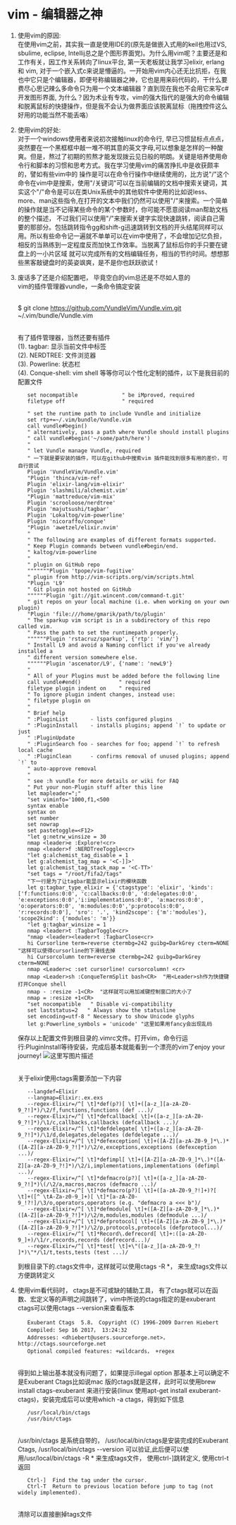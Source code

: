 # vim - 编辑器之神 
1. 使用vim的原因:
      <br>在使用vim之前，其实我一直是使用IDE的(原先是做嵌入式用的keil也用过VS, sbulime, eclipse, Intellij总之是个图形界面党)。为什么用vim呢？主要还是和工作有关，因工作关系转向了linux平台, 第一天老板就让我学习elixir, erlang 和 vim, 对于一个嵌入式c来说是懵逼的。一开始用vim内心还无比抗拒，在我也中它只是个编辑器，即便号称编辑器之神，它也是用来码代码的，干什么要费尽心思记辣么多命令只为用一个文本编辑器？直到现在我也不会用它来写c#开发图形界面, 为什么？因为术业有专攻，vim的强大指代的是强大的命令编辑和脱离鼠标的快捷操作，但是我不会认为做界面应该脱离鼠标（拖拽控件这么好用的功能当然不能丢咯）

2. 使用vim的好处:
   <br>对于一个windows使用者来说初次接触linux的命令行, 早已习惯鼠标点点点，突然要在一个黑框框中敲一堆不明其意的英文字母,可以想象是怎样的一种酸爽。但是，熬过了初期的煎熬才能发现拨云见日般的明朗。关键是培养使用命令行和脚本的习惯和思考方式。我在学习使用vim的痛苦挣扎中是收获颇丰的，譬如有些vim中的 操作是可以在命令行操作中继续使用的，比方说"/"这个命令在vim中是搜索，使用"/关键词"可以在当前编辑的文档中搜索关键词，其实这个"/"命令是可以在类Unix系统中的其他软件中使用的比如说less、more、man这些指令,在打开的文本中我们仍然可以使用"/"来搜索。一个简单的操作就是当不记得某些命令的某个参数时，你可能不愿意阅读man帮助文档的整个描述， 不过我们可以使用"/"来搜索关键字实现快速跳转，阅读自己需要的那部分。包括跳转指令gg和shift-g迅速跳转到文档的开头结尾同样可以用。所以有些命令记一遍就不单单可以在vim中使用了，不会增加记忆负担，相反的当熟练到一定程度反而加快工作效率。当脱离了鼠标后你的手只要在键盘上的一小片区域 就可以完成所有的文档编辑任务，相当的节约时间。想想那些黑客敲键盘时的英姿飒爽，是不是你也跃跃欲试！

3. 废话多了还是介绍配置吧， 毕竟空白的vim总还是不尽如人意的
   <br>vim的插件管理器vundle，一条命令搞定安装
      
      <br>$ git clone https://github.com/VundleVim/Vundle.vim.git ~/.vim/bundle/Vundle.vim

   <br>有了插件管理器，当然还要有插件
      <br>(1). tagbar: 显示当前文件中标签
      <br>(2). NERDTREE: 文件浏览器
      <br>(3). Powerline: 状态栏
      <br>(4). Conque-shell: vim shell
      等等你可以个性化定制的插件，以下是我目前的配置文件
   ```
      set nocompatible              " be iMproved, required
      filetype off                  " required
      
      " set the runtime path to include Vundle and initialize
      set rtp+=~/.vim/bundle/Vundle.vim
      call vundle#begin()
      " alternatively, pass a path where Vundle should install plugins
      " call vundle#begin('~/some/path/here')
      "
      " let Vundle manage Vundle, required
      " 一下就是要安装的插件，可以在github中搜索vim 插件能找到很多有用的差价，可自行尝试
      Plugin 'VundleVim/Vundle.vim'
      "Plugin 'thinca/vim-ref'
      Plugin 'elixir-lang/vim-elixir'
      Plugin 'slashmili/alchemist.vim'
      "Plugin 'mattreduce/vim-mix'
      Plugin 'scrooloose/nerdtree'
      Plugin 'majutsushi/tagbar'
      Plugin 'Lokaltog/vim-powerline'
      Plugin 'nicoraffo/conque'
      "Plugin 'awetzel/elixir.nvim'
      "
      " The following are examples of different formats supported.
      " Keep Plugin commands between vundle#begin/end.
      " kaltog/vim-powerline
      "
      " plugin on GitHub repo
      """""""Plugin 'tpope/vim-fugitive'
      " plugin from http://vim-scripts.org/vim/scripts.html
      "Plugin 'L9'
      " Git plugin not hosted on GitHub
      """"""Plugin 'git://git.wincent.com/command-t.git'
      " git repos on your local machine (i.e. when working on your own plugin)
      "Plugin 'file:///home/gmarik/path/to/plugin'
      " The sparkup vim script is in a subdirectory of this repo called vim.
      " Pass the path to set the runtimepath properly.
      """"""Plugin 'rstacruz/sparkup', {'rtp': 'vim/'}
      " Install L9 and avoid a Naming conflict if you've already installed a
      " different version somewhere else.
      """"""Plugin 'ascenator/L9', {'name': 'newL9'}
      "
      " All of your Plugins must be added before the following line
      call vundle#end()            " required
      filetype plugin indent on    " required
      " To ignore plugin indent changes, instead use:
      " filetype plugin on
      "
      " Brief help
      " :PluginList       - lists configured plugins
      " :PluginInstall    - installs plugins; append `!` to update or just
      " :PluginUpdate
      " :PluginSearch foo - searches for foo; append `!` to refresh local cache
      " :PluginClean      - confirms removal of unused plugins; append `!` to
      " auto-approve removal
      " 
      " see :h vundle for more details or wiki for FAQ
      " Put your non-Plugin stuff after this line
      let mapleader=";"
      "set viminfo='1000,f1,<500
      syntax enable 
      syntax on
      set number 
      set nowrap
      set pastetoggle=<F12>
      "let g:netrw_winsize = 30
      nmap <leader>e :Explore!<cr>
      nmap <leader>f :NERDTreeToggle<cr>
      "let g:alchemist_tag_disable = 1
      let g:alchemist_tag_map = '<C-]]>'
      let g:alchemist_tag_stack_map = '<C-TT>'
      "set tags = "/root/fifa2/tags"
      "下一行是为了让tagbar能显示elixir的模块函数
      let g:tagbar_type_elixir = {'ctagstype': 'elixir', 'kinds':['f:functions:0:0', 'c:callbacks:0:0', 'd:delegates:0:0', 'e:exceptions:0:0','i:implementations:0:0', 'a:macros:0:0', 'o:operators:0:0', 'm:modules:0:0','p:protocols:0:0', 'r:records:0:0'], 'sro': '.', 'kind2scope': {'m':'modules'}, 'scope2kind': {'modules': 'm'}}
      "let g:tagbar_winsize = 1
      nmap <leader>t :TagbarToggle<cr>
      "nmap <leader><leader>t :TagbarClose<cr>
      hi Cursorline term=reverse ctermbg=242 guibg=DarkGrey cterm=NONE "这样可以使得cursorline的下滑线去掉
      hi Cursorcolumn term=reverse ctermbg=242 guibg=DarkGrey cterm=NONE
      nmap <Leader>c :set cursorline! cursorcolumn! <cr>
      nmap <Leader>sh :ConqueTermSplit bash<CR>  "用<Leader>sh作为快捷键打开Conque shell
      nmap - :resize -1<CR>  "这样就可以用加减键控制窗口的大小了
      nmap = :resize +1<CR>
      "set nocompatible   " Disable vi-compatibility
      set laststatus=2   " Always show the statusline
      set encoding=utf-8 " Necessary to show Unicode glyphs
      let g:Powerline_symbols = 'unicode' "这里如果用fancy会出现乱码
   ```   
   保存以上配置文件到根目录的.vimrc文件。打开vim，命令行运行:PluginInstall等待安装，完成后基本就能看到一个漂亮的vim了enjoy your journey!
   ![这里写图片描述](https://img-blog.csdn.net/20180611142212157?watermark/2/text/aHR0cHM6Ly9ibG9nLmNzZG4ubmV0L3UwMTEwMzEyNTc=/font/5a6L5L2T/fontsize/400/fill/I0JBQkFCMA==/dissolve/70)

   <br>关于elixir使用ctags需要添加一下内容
   ```
      --langdef=Elixir
      --langmap=Elixir:.ex.exs
      --regex-Elixir=/^[ \t]*def(p?)[ \t]+([a-z_][a-zA-Z0-9_?!]*)/\2/f,functions,functions (def ...)/
      --regex-Elixir=/^[ \t]*defcallback[ \t]+([a-z_][a-zA-Z0-9_?!]*)/\1/c,callbacks,callbacks (defcallback ...)/
      --regex-Elixir=/^[ \t]*defdelegate[ \t]+([a-z_][a-zA-Z0-9_?!]*)/\1/d,delegates,delegates (defdelegate ...)/
      --regex-Elixir=/^[ \t]*defexception[ \t]+([A-Z][a-zA-Z0-9_]*\.)*([A-Z][a-zA-Z0-9_?!]*)/\2/e,exceptions,exceptions (defexception ...)/
      --regex-Elixir=/^[ \t]*defimpl[ \t]+([A-Z][a-zA-Z0-9_]*\.)*([A-Z][a-zA-Z0-9_?!]*)/\2/i,implementations,implementations (defimpl ...)/
      --regex-Elixir=/^[ \t]*defmacro(p?)[ \t]+([a-z_][a-zA-Z0-9_?!]*)\(/\2/a,macros,macros (defmacro ...)/
      --regex-Elixir=/^[ \t]*defmacro(p?)[ \t]+([a-zA-Z0-9_?!]+)?[ \t]+([^ \tA-Za-z0-9_]+)[ \t]*[a-zA-Z0-9_!?!]/\3/o,operators,operators (e.g. "defmacro a <<< b")/
      --regex-Elixir=/^[ \t]*defmodule[ \t]+([A-Z][a-zA-Z0-9_]*\.)*([A-Z][a-zA-Z0-9_?!]*)/\2/m,modules,modules (defmodule ...)/
      --regex-Elixir=/^[ \t]*defprotocol[ \t]+([A-Z][a-zA-Z0-9_]*\.)*([A-Z][a-zA-Z0-9_?!]*)/\2/p,protocols,protocols (defprotocol...)/
      --regex-Elixir=/^[ \t]*Record\.defrecord[ \t]+:([a-zA-Z0-9_]+)/\1/r,records,records (defrecord...)/
      --regex-Elixir=/^[ \t]*test[ \t]+\"([a-z_][a-zA-Z0-9_?! ]*)\"*/\1/t,tests,tests (test ...)/
   ```

    到根目录下的.ctags文件中，这样就可以使用ctags -R *， 来生成tags文件以方便跳转定义
    
    
4. 使用vim看代码时， ctags是不可或缺的辅助工具， 有了ctags就可以在函数、宏定义等的声明之间跳转了，vim中所说的ctags指定的是exuberant ctags可以使用ctags --version来查看版本

    ```
       Exuberant Ctags  5.8， Copyright (C) 1996-2009 Darren Hiebert
       Compiled: Sep 16 2017， 13:24:32
       Addresses: <dhiebert@users.sourceforge.net>， http://ctags.sourceforge.net
       Optional compiled features: +wildcards， +regex
    ```
   <br>得到如上输出基本就没有问题了，如果提示illegal option 那基本上可以确定不是Exuberant Ctags比如说mac 版的ctags就是这样，此时可以使用brew install ctags-exuberant 来进行安装(linux 使用apt-get install exuberant-ctags)，安装完成后可以使用which -a ctags，得到如下信息

    ```
       /usr/local/bin/ctags
       /usr/bin/ctags
    ```

   <br>/usr/bin/ctags 是系统自带的， /usr/local/bin/ctags是安装完成的Exuberant Ctags, /usr/local/bin/ctags --version 可以验证,此后便可以使用/usr/local/bin/ctags -R * 来生成tags文件， 使用ctrl-]跳转定义, 使用ctrl-t返回
     
    ```
       Ctrl-]  Find the tag under the cursor.
       Ctrl-T  Return to previous location before jump to tag (not widely implemented).
    ```
   <br>清除可以直接删掉tags文件 
